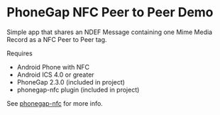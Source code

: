 # PhoneGap NFC Peer to Peer Demo

Simple app that shares an NDEF Message containing one Mime Media Record as a NFC Peer to Peer tag. 

Requires 

* Android Phone with NFC
* Android ICS 4.0 or greater
* PhoneGap 2.3.0 (included in project)
* phonegap-nfc plugin (included in project)

See [phonegap-nfc](https://github.com/chariotsolutions/phonegap-nfc) for more info.